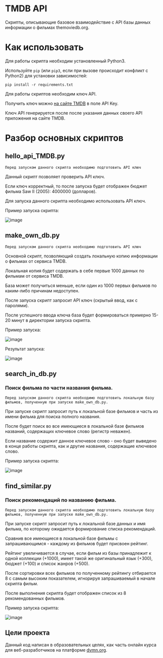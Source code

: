 # TMDB API

Скрипты, описывающие базовое взаимодействие с API базы данных информации о фильмах themoviedb.org.

# Как использовать

Для работы скрипта необходим установленный Python3.

Используйте `pip` (или `pip3`, если при вызове происходит конфликт с Python2) для установки зависимостей:
```
pip install -r requirements.txt
```

Для работы скриптов необходим ключ API.

Получить ключ можно [на сайте TMDB](https://www.themoviedb.org/settings/api) в поле API Key.

Ключ API генерируется после после указания данных своего API приложения на сайте TMDB. 

# Разбор основных скриптов

## hello_api_TMDB.py

```Перед запуском данного скрипта необходимо подготовить API ключ```

Данный скрипт позволяет проверить API ключ.

Если ключ корректный, то после запуска будет отображен бюджет фильма Saw II (2005): 4000000 (долларов).

Для запуска данного скрипта необходимо использовать API ключ.

Пример запуска скрипта:

![image](https://github.com/e13q/RADC_lesson2/assets/110967581/656b6e22-0c35-4087-a53d-1c63f4fcc6b6)


## make_own_db.py

```Перед запуском данного скрипта необходимо подготовить API ключ```

Основной скрипт, позволяющий создать локальную копию информации о фильмах от сервиса TMDB.

Локальная копия будет содержать в себе первые 1000 данных по фильмам от сервиса TMDB.

База может получиться меньше, если один из 1000 первых фильмов по каким-либо причинам недоступен.

После запуска скрипт запросит API ключ (скрытый ввод, как с паролями).

После успешного ввода ключа база будет формироваться примерно 15-20 минут в директории запуска скрипта.



Пример запуска:

![image](https://github.com/e13q/RADC_lesson2/assets/110967581/817106a6-d914-40a5-8c3d-0f0c9d1fad9c)

Результат запуска:

![image](https://github.com/e13q/RADC_lesson2/assets/110967581/1af83966-c656-4f69-a41f-6a816bb1d3fd)


## search_in_db.py

### Поиск фильма по части названия фильма.

```Перед запуском данного скрипта необходимо подготовить локальную базу фильмов, полученную при запуске make_own_db.py.```

При запуске скрипт запросит путь к локальной базе фильмов и часть из имени фильма для поиска полного названия.

После будет поиск во все имеющиеся в локальной базе фильмов названий, содержащих ключевое слово (регистр неважен).

Если название содержит данное ключевое слово - оно будет выведено в конце работы скрипта, как и другие названия, содержащие ключевое слово.


Пример запуска скрипта:

![image](https://github.com/e13q/RADC_lesson2/assets/110967581/fe98b599-fc8f-4acf-813f-610c1363641a)


## find_similar.py

### Поиск рекомендаций по названию фильма.

```Перед запуском данного скрипта необходимо подготовить локальную базу фильмов, полученную при запуске make_own_db.py.```


При запуске скрипт запросит путь к локальной базе данных и имя фильма, по которому ожидается формирование списка рекомендаций.

Сравнив все имеющиеся в локальной базе фильмы с запрашивающимся - каждому из фильмов будет присвоен рейтинг.

Рейтинг увеличивается в случае, если фильм из базы принадлежит к одной коллекции (+1000), имеет такой же оригинальный язык (+300), бюджет (+100) и список жанров (+500).

После сортировки всех фильмов по полученному рейтингу отбирается 8 с самым высоким показателем, игнорируя запрашиваемый в начале скрипта фильм.

После выполнения скрипта будет отображен список из 8 рекомендованных фильмов.

Пример запуска скрипта:

![image](https://github.com/e13q/RADC_lesson2/assets/110967581/f1d4e8cc-737c-4fda-8741-c86d5ea63a2f)


## Цели проекта

Данный код написан в образовательных целях, как часть онлайн курса для веб-разработчиков на платформе [dvmn.org](https://dvmn.org/).
